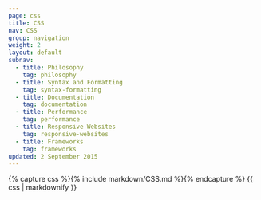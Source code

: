 ```yaml
---
page: css
title: CSS
nav: CSS
group: navigation
weight: 2
layout: default
subnav:
  - title: Philosophy
    tag: philosophy
  - title: Syntax and Formatting
    tag: syntax-formatting
  - title: Documentation
    tag: documentation
  - title: Performance
    tag: performance
  - title: Responsive Websites
    tag: responsive-websites
  - title: Frameworks
    tag: frameworks
updated: 2 September 2015
---
```


<div class="docs-section">
		{% capture css %}{% include markdown/CSS.md %}{% endcapture %}
		{{ css | markdownify }}
</div>

